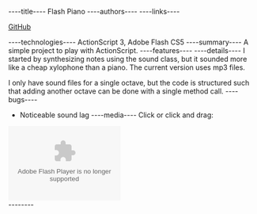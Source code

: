 ----title----
Flash Piano
----authors----
----links----
<a href="https://github.com/gdmen" class="btn btn-large btn-success"><i class="icon-github"></i><p>GitHub</p></a>
----technologies----
ActionScript 3, Adobe Flash CS5
----summary----
A simple project to play with ActionScript.
----features----
----details----
I started by synthesizing notes using the sound class, but it sounded more like a cheap xylophone than a piano. The current version uses mp3 files.

I only have sound files for a single octave, but the code is structured such that adding another octave can be done with a single method call.
----bugs----
* Noticeable sound lag
----media----
Click or click and drag:

<div class="project-media-element">
  <div class="flash-embed-container">
    <object codebase="http://download.macromedia.com/pub/shockwave/cabs/flash/swflash.cab#version=5,0,0,0" width="45%">
      <param name="movie" value="$$content_url$$Flash_Piano/piano.swf"/>
      <param name="quality" value="high"/>
      <embed src="$$content_url$$Flash_Piano/piano.swf" quality="high" pluginspage="http://www.macromedia.com/shockwave/download/index.cgi?P1_Prod_Version=ShockwaveFlash" type="application/x-shockwave-flash" width="45%"></embed>
    </object>
  </div>
</div>
--------